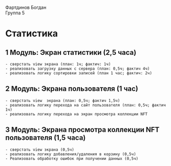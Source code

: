 Фартдинов Богдан
<br /> Группа 5

#  Статистика

## 1 Модуль: Экран статистики (2,5 часа)
    - сверстать view экрана (план: 1ч; фактич: 1ч)
    - реализовать загрузку данных с сервера (план: 0,5ч; фактич 4ч)
    - реализовать логику сортировки записей (план 1 час; фактич: 2ч)
    
## 2 Модуль: Экрана пользователя (1 час)
    - сверстать view  экрана (план: 0,5ч; фактич 1,5ч)
    - реализовать логику перехода на сайт пользователя (план: 0,5ч; фактич 1ч)
    - реализовать логику перехода на экран просмотра коллекции NFT

## 3 Модуль: Экрана просмотра коллекции NFT пользователя (1,5 часа)
    - сверстать view экрана (0,5ч)
    - реализовать логику добавления/удаления в корзину (0,5ч)
    - Реализовать обработку ошибок при получении данных (0,5ч)




